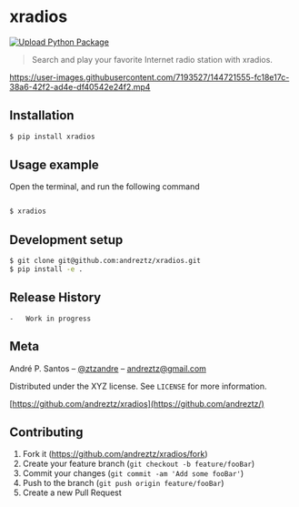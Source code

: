 # xradios

[![Upload Python Package](https://github.com/andreztz/xradios/actions/workflows/python-publish.yml/badge.svg)](https://github.com/andreztz/xradios/actions/workflows/python-publish.yml)

> Search and play your favorite Internet radio station with xradios.

<https://user-images.githubusercontent.com/7193527/144721555-fc18e17c-38a6-42f2-ad4e-df40542e24f2.mp4>

## Installation

```bash
$ pip install xradios
```

## Usage example

Open the terminal, and run the following command

```bash

$ xradios

```


## Development setup

```bash
$ git clone git@github.com:andreztz/xradios.git
$ pip install -e .
```

## Release History

    -   Work in progress

## Meta

André P. Santos – [@ztzandre](https://twitter.com/ztzandre) – andreztz@gmail.com

Distributed under the XYZ license. See `LICENSE` for more information.

[https://github.com/andreztz/xradios](https://github.com/andreztz/)

## Contributing

1. Fork it (<https://github.com/andreztz/xradios/fork>)
2. Create your feature branch (`git checkout -b feature/fooBar`)
3. Commit your changes (`git commit -am 'Add some fooBar'`)
4. Push to the branch (`git push origin feature/fooBar`)
5. Create a new Pull Request
